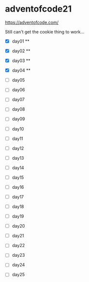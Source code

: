 
# adventofcode21

https://adventofcode.com/

Still can't get the cookie thing to work...

- [x] day01 **
- [x] day02 **
- [x] day03 **
- [x] day04 **
- [ ] day05 
- [ ] day06 
- [ ] day07 
- [ ] day08 
- [ ] day09 
- [ ] day10 
- [ ] day11 
- [ ] day12 
- [ ] day13 
- [ ] day14 
- [ ] day15 
- [ ] day16 
- [ ] day17 
- [ ] day18 
- [ ] day19 
- [ ] day20 
- [ ] day21 
- [ ] day22 
- [ ] day23 
- [ ] day24 
- [ ] day25 

